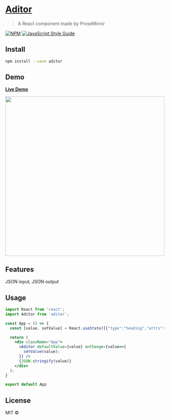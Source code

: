 # [Aditor](https://yachelee.github.io/Aditor)

> A React component made by ProseMirror

[![NPM](https://img.shields.io/npm/v/Aditor.svg)](https://www.npmjs.com/package/aditor) [![JavaScript Style Guide](https://img.shields.io/badge/code_style-standard-brightgreen.svg)](https://standardjs.com)

## Install

```bash
npm install --save aditor

```

## Demo
[**Live Demo**](https://yachelee.github.io/Aditor)

<img src="https://yachelee.github.io/Aditor/demo.png" data-canonical-src="https://yachelee.github.io/Aditor/demo.png" width="500" />

## Features
JSON input, JSON output

## Usage

```jsx
import React from 'react';
import Aditor from 'aditor';

const App = () => {
  const [value, setValue] = React.useState([{"type":"heading","attrs":{"level":1},"content":[{"type":"text","text":"Heading1"}]},{"type":"heading","attrs":{"level":2},"content":[{"type":"text","text":"Heading2"}]},{"type":"heading","attrs":{"level":3},"content":[{"type":"text","text":"Heading3"}]},{"type":"heading","attrs":{"level":4},"content":[{"type":"text","text":"Heading4"}]},{"type":"heading","attrs":{"level":5},"content":[{"type":"text","text":"Heading5"}]},{"type":"heading","attrs":{"level":6},"content":[{"type":"text","text":"Heading6"}]},{"type":"paragraph","content":[{"type":"text","text":"Normal Text"}]},{"type":"paragraph","content":[{"type":"text","marks":[{"type":"strong"}],"text":"Bold"}]},{"type":"paragraph","content":[{"type":"text","marks":[{"type":"em"}],"text":"Italic"}]},{"type":"paragraph","content":[{"type":"text","marks":[{"type":"u"}],"text":"Underline"}]},{"type":"paragraph","content":[{"type":"text","marks":[{"type":"del"}],"text":"StrikeThrough"}]},{"type":"paragraph","content":[{"type":"text","marks":[{"type":"textColor","attrs":{"color":"#f44e3b"}}],"text":"Red"}]},{"type":"paragraph","content":[{"type":"text","marks":[{"type":"link","attrs":{"href":"https://www.google.com.tw","title":null}}],"text":"Link"}]},{"type":"heading","attrs":{"level":1},"content":[{"type":"text","marks":[{"type":"link","attrs":{"href":"https://www.google.com.tw","title":null}},{"type":"strong"},{"type":"em"},{"type":"u"},{"type":"del"},{"type":"textColor","attrs":{"color":"#f44e3b"}}],"text":"All combined"}]}]);

  return (
    <div className="App">
      <Aditor defaultValue={value} onChange={value=>{
        setValue(value);
      }} />
      {JSON.stringify(value)}
    </div>
  );
}

export default App
```

## License

MIT © [](https://github.com/)
